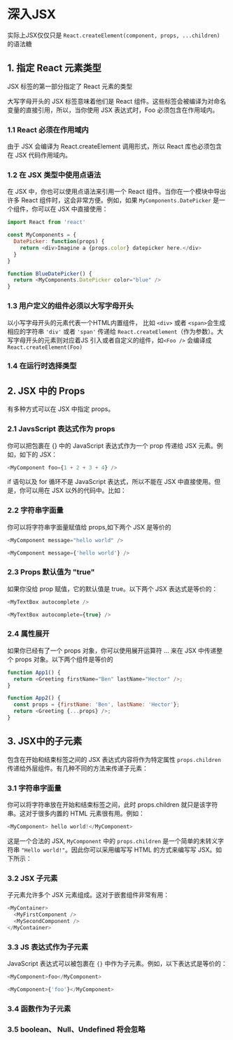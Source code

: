 # 深入JSX

实际上JSX仅仅只是 `React.createElement(component, props, ...children)` 的语法糖

## 1. 指定 React 元素类型

JSX 标签的第一部分指定了 React 元素的类型

大写字母开头的 JSX 标签意味着他们是 React 组件。这些标签会被编译为对命名变量的直接引用，所以，当你使用 JSX <Foo /> 表达式时，Foo 必须包含在作用域内。

### 1.1 React 必须在作用域内

由于 JSX 会编译为 React.createElement 调用形式，所以 React 库也必须包含在 JSX 代码作用域内。

### 1.2 在 JSX 类型中使用点语法

在 JSX 中，你也可以使用点语法来引用一个 React 组件。当你在一个模块中导出许多 React 组件时，这会非常方便。例如，如果 `MyComponents.DatePicker` 是一个组件，你可以在 JSX 中直接使用：

```js
import React from 'react'

const MyComponents = {
  DatePicker: function(props) {
    return <div>Imagine a {props.color} datepicker here.</div>
  }
}

function BlueDatePicker() {
  return <MyComponents.DatePicker color="blue" />
}
```

### 1.3 用户定义的组件必须以大写字母开头

以小写字母开头的元素代表一个HTML内置组件， 比如 `<div>` 或者 `<span>`会生成相应的字符串 `'div'` 或者 `'span'` 传递给 `React.createElement`（作为参数）。大写字母开头的元素则对应着JS 引入或者自定义的组件，如`<Foo />` 会编译成 `React.createElement(Foo)`


### 1.4 在运行时选择类型


## 2. JSX 中的 Props

有多种方式可以在 JSX 中指定 props。

### 2.1 JavsScript 表达式作为 props

你可以把包裹在 {} 中的 JavaScript 表达式作为一个 prop 传递给 JSX 元素。例如，如下的 JSX：

```js
<MyComponent foo={1 + 2 + 3 + 4} />
```

if 语句以及 for 循环不是 JavaScript 表达式，所以不能在 JSX 中直接使用。但是，你可以用在 JSX 以外的代码中。比如：



### 2.2 字符串字面量

你可以将字符串字面量赋值给 props,如下两个 JSX 是等价的

```js
<MyComponent message="hello world" />

<MyComponent message={'hello world'} />
```

### 2.3 Props 默认值为 "true"

如果你没给 prop 赋值，它的默认值是 true。以下两个 JSX 表达式是等价的：

```js
<MyTextBox autocomplete />

<MyTextBox autocomplete={true} />
```

### 2.4 属性展开

如果你已经有了一个 props 对象，你可以使用展开运算符 ... 来在 JSX 中传递整个 props 对象。以下两个组件是等价的

```js
function App1() {
  return <Greeting firstName="Ben" lastName="Hector" />;
}

function App2() {
  const props = {firstName: 'Ben', lastName: 'Hector'};
  return <Greeting {...props} />;
}
```

## 3. JSX中的子元素

包含在开始和结束标签之间的 JSX 表达式内容将作为特定属性 `props.children` 传递给外层组件。有几种不同的方法来传递子元素：

### 3.1 字符串字面量

你可以将字符串放在开始和结束标签之间，此时 props.children 就只是该字符串。这对于很多内置的 HTML 元素很有用。例如：

```js
<MyComponent> hello world!</MyComponent>
```

这是一个合法的 JSX, `MyComponent` 中的 `props.children` 是一个简单的未转义字符串 `"Hello world!"`。因此你可以采用编写写 HTML 的方式来编写写 JSX。如下所示：


### 3.2 JSX 子元素

子元素允许多个 JSX 元素组成。这对于嵌套组件非常有用：

```js
<MyContainer>
  <MyFirstComponent />
  <MySecondComponent />
</MyContainer>
```


### 3.3 JS 表达式作为子元素

JavaScript 表达式可以被包裹在 `{}` 中作为子元素。例如，以下表达式是等价的：

```js
<MyComponent>foo</MyComponent>

<MyComponent>{'foo'}</MyComponent>
```

### 3.4 函数作为子元素



### 3.5 boolean、 Null、Undefined 将会忽略